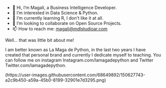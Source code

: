 - 👋 Hi, I’m Magali, a Business Intelligence Developer.
- 👀 I’m interested in Data Science & Python.
- 🌱 I’m currently learning R, I don't like it at all.
- 💞️ I’m looking to collaborate on Open Source Projects.
- 📫 How to reach me: magali@mdlstudioar.com

Well... that was little bit about me!

I am better known as La Maga de Python, in the last two years I have created that personal brand and currently I dedicate myself to teaching.
You can follow me on instagram Instagram.com/lamagadepython and Twitter Twitter.com/lamagadepython.

<div align=”center”>(https://user-images.githubusercontent.com/68649892/150627743-a2c9b450-a59a-45b0-8199-32901e7d3295.png)</div>
   



